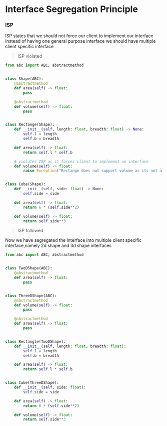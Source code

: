 # Interface Segregation Principle

### ISP

ISP states that we should not force our client to implement our interface
Instead of having one general purpose interface we should have multiple
client specific interface

> ISP violated

```py
from abc import ABC, abstractmethod


class Shape(ABC):
    @abstractmethod
    def area(self) -> float:
        pass

    @abstractmethod
    def volume(self) -> float:
        pass


class Rectange(Shape):
    def __init__(self, length: float, breadth: float) -> None:
        self.l = length
        self.b = breadth

    def area(self) -> float:
        return self.l * self.b

    # violates ISP as it forces client to implement an interface
    def volume(self) -> float:
        raise Exception("Rectange does not support volume as its not a 3d shape")


class Cube(Shape):
    def __init__(self, side: float) -> None:
        self.side = side

    def area(self) -> float:
        return 6 * (self.side**2)

    def volume(self) -> float:
        return self.side**3
```

> ISP followed

Now we have segregated the interface into multiple
client specific interface,namely 2d shape and 3d
shape interfaces

```py
from abc import ABC, abstractmethod


class TwoDShape(ABC):
    @abstractmethod
    def area(self) -> float:
        pass


class ThreeDShape(ABC):
    @abstractmethod
    def volume(self) -> float:
        pass

    @abstractmethod
    def area(self) -> float:
        pass


class Rectangle(TwoDShape):
    def __init__(self, length: float, breadth: float):
        self.l = length
        self.b = breadth

    def area(self) -> float:
        return self.l * self.b


class Cube(ThreeDShape):
    def __init__(self, side: float):
        self.side = side

    def area(self) -> float:
        return 6 * (self.side**2)

    def volume(self) -> float:
        return self.side**3
```
